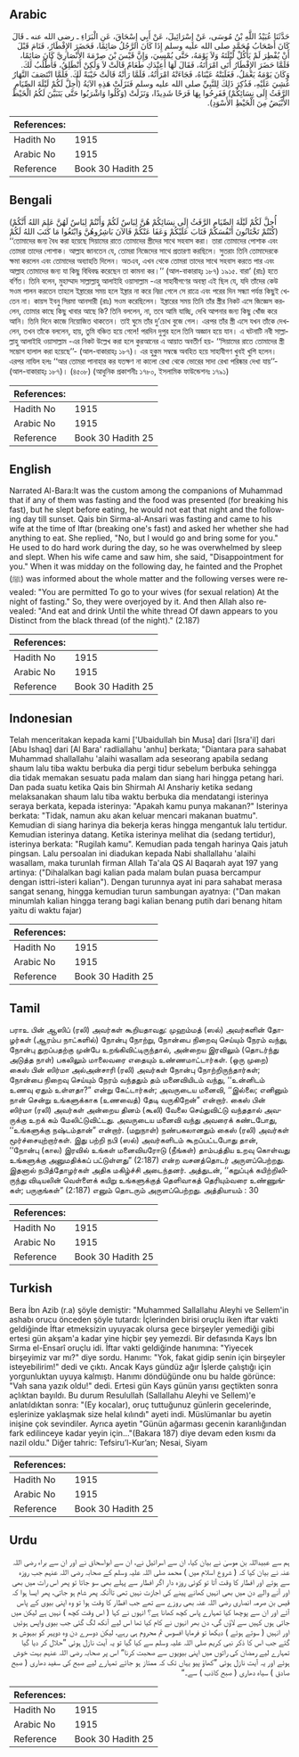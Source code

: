 ## Arabic


<div dir="rtl" lang="ar" style={{fontSize:'larger',backgroundColor:'#f8f9fa',padding:20}}>
حَدَّثَنَا عُبَيْدُ اللَّهِ بْنُ مُوسَى، عَنْ إِسْرَائِيلَ، عَنْ أَبِي إِسْحَاقَ، عَنِ الْبَرَاءِ ـ رضى الله عنه ـ قَالَ كَانَ أَصْحَابُ مُحَمَّدٍ صلى الله عليه وسلم إِذَا كَانَ الرَّجُلُ صَائِمًا، فَحَضَرَ الإِفْطَارُ، فَنَامَ قَبْلَ أَنْ يُفْطِرَ لَمْ يَأْكُلْ لَيْلَتَهُ وَلاَ يَوْمَهُ، حَتَّى يُمْسِيَ، وَإِنَّ قَيْسَ بْنَ صِرْمَةَ الأَنْصَارِيَّ كَانَ صَائِمًا، فَلَمَّا حَضَرَ الإِفْطَارُ أَتَى امْرَأَتَهُ، فَقَالَ لَهَا أَعِنْدَكِ طَعَامٌ قَالَتْ لاَ وَلَكِنْ أَنْطَلِقُ، فَأَطْلُبُ لَكَ‏.‏ وَكَانَ يَوْمَهُ يَعْمَلُ، فَغَلَبَتْهُ عَيْنَاهُ، فَجَاءَتْهُ امْرَأَتُهُ، فَلَمَّا رَأَتْهُ قَالَتْ خَيْبَةً لَكَ‏.‏ فَلَمَّا انْتَصَفَ النَّهَارُ غُشِيَ عَلَيْهِ، فَذُكِرَ ذَلِكَ لِلنَّبِيِّ صلى الله عليه وسلم فَنَزَلَتْ هَذِهِ الآيَةُ ‏(‏أُحِلَّ لَكُمْ لَيْلَةَ الصِّيَامِ الرَّفَثُ إِلَى نِسَائِكُمْ‏)‏ فَفَرِحُوا بِهَا فَرَحًا شَدِيدًا، وَنَزَلَتْ ‏(‏وَكُلُوا وَاشْرَبُوا حَتَّى يَتَبَيَّنَ لَكُمُ الْخَيْطُ الأَبْيَضُ مِنَ الْخَيْطِ الأَسْوَدِ‏)‏‏.‏
</div>
<div style={{backgroundColor:'#f8f9fa',padding:20, marginBottom: 10}}><table> <thead> <tr> <th>References:</th> <th></th> </tr> </thead> <tbody><tr><td>Hadith No</td><td>1915</td></tr><tr><td>Arabic No</td><td>1915</td></tr><tr><td>Reference</td><td>Book 30 Hadith 25</td></tr></tbody></table></div>

## Bengali


<div dir="ltr" lang="bn" style={{fontSize:'larger',backgroundColor:'#f8f9fa',padding:20}}>
(أُحِلَّ لَكُمْ لَيْلَةَ الصِّيَامِ الرَّفَثُ إِلَى نِسَائِكُمْ هُنَّ لِبَاسٌ لَكُمْ وَأَنْتُمْ لِبَاسٌ لَهُنَّ عَلِمَ اللهُ أَنَّكُمْ كُنْتُمْ تَخْتَانُونَ أَنْفُسَكُمْ فَتَابَ عَلَيْكُمْ وَعَفَا عَنْكُمْ فَالآنَ بَاشِرُوهُنَّ وَابْتَغُوا مَا كَتَبَ اللهُ لَكُمْ) ‘‘তোমাদের জন্য বৈধ করা হয়েছে সিয়ামের রাতে তোমাদের স্ত্রীদের সাথে সহবাস করা। তারা তোমাদের পোশাক এবং তোমরা তাদের পোশাক। আল্লাহ জানতেন যে, তোমরা নিজেদের সাথে প্রতারণা করছিলে। সুতরাং তিনি তোমাদেরকে ক্ষমা করলেন এবং তোমাদের অব্যাহতি দিলেন। অতএব, এখন থেকে তোমরা তাদের সাথে সহবাস করতে পার এবং আল্লাহ তোমাদের জন্য যা কিছু বিধিবদ্ধ করেছেন তা কামনা কর।’’ (আল-বাকারাহ্ঃ ১৮৭) ১৯১৫. বারা’ (রাঃ) হতে বর্ণিত। তিনি বলেন, মুহাম্মাদ সাল্লাল্লাহু আলাইহি ওয়াসাল্লাম -এর সাহাবীগণের অবস্থা এই ছিল যে, যদি তাঁদের কেউ সওম পালন করতেন তাহলে ইফ্তারের সময় হলে ইফ্তার না করে নিদ্রা গেলে সে রাত্রে এবং পরের দিন সন্ধ্যা পর্যন্ত কিছুই খেতেন না। কায়স ইবনু সিরমা আনসারী (রাঃ) সওম করেছিলেন। ইফ্তারের সময় তিনি তাঁর স্ত্রীর নিকট এসে জিজ্ঞেস করলেন, তোমার কাছে কিছু খাবার আছে কি? তিনি বললেন, না, তবে আমি যাচ্ছি, দেখি আপনার জন্য কিছু খোঁজ করে আনি। তিনি দিনে কাজে নিয়োজিত থাকতেন। তাই ঘুমে তাঁর দু’চোখ বুজে গেল। এরপর তাঁর স্ত্রী এসে যখন তাঁকে দেখলেন, তখন তাঁকে বললেন, হায়, তুমি বঞ্চিত হয়ে গেলে! পরদিন দুপুর হলে তিনি অজ্ঞান হয়ে যান। এ ঘটনাটি নবী সাল্লাল্লাহু আলাইহি ওয়াসাল্লাম -এর নিকট উল্লেখ করা হলে কুরআনের এ আয়াত অবতীর্ণ হয়- ‘‘সিয়ামের রাতে তোমাদের স্ত্রী সম্ভোগ হালাল করা হয়েছে’’- (আল-বাকারাহ্ঃ ১৮৭)। এর হুকুম সম্বন্ধে অবহিত হয়ে সাহাবীগণ খুবই খুশি হলেন। এরপর নাযিল হলঃ ‘‘আর তোমরা পানাহার কর যতক্ষণ না কালো রেখা থেকে ভোরের সাদা রেখা পরিষ্কার দেখা যায়’’- (আল-বাকারাহ্ঃ ১৮৭)। (৪৫০৮) (আধুনিক প্রকাশনীঃ ১৭৮০, ইসলামিক ফাউন্ডেশনঃ ১৭৯১)
</div>
<div style={{backgroundColor:'#f8f9fa',padding:20, marginBottom: 10}}><table> <thead> <tr> <th>References:</th> <th></th> </tr> </thead> <tbody><tr><td>Hadith No</td><td>1915</td></tr><tr><td>Arabic No</td><td>1915</td></tr><tr><td>Reference</td><td>Book 30 Hadith 25</td></tr></tbody></table></div>

## English


<div dir="ltr" lang="en" style={{fontSize:'larger',backgroundColor:'#f8f9fa',padding:20}}>
Narrated Al-Bara:It was the custom among the companions of Muhammad that if any of them was fasting and the food was presented (for breaking his fast), but he slept before eating, he would not eat that night and the following day till sunset. Qais bin Sirma-al-Ansari was fasting and came to his wife at the time of Iftar (breaking one's fast) and asked her whether she had anything to eat. She replied, "No, but I would go and bring some for you." He used to do hard work during the day, so he was overwhelmed by sleep and slept. When his wife came and saw him, she said, "Disappointment for you." When it was midday on the following day, he fainted and the Prophet (ﷺ) was informed about the whole matter and the following verses were revealed: "You are permitted To go to your wives (for sexual relation) At the night of fasting." So, they were overjoyed by it. And then Allah also revealed: "And eat and drink Until the white thread Of dawn appears to you Distinct from the black thread (of the night)." (2.187)
</div>
<div style={{backgroundColor:'#f8f9fa',padding:20, marginBottom: 10}}><table> <thead> <tr> <th>References:</th> <th></th> </tr> </thead> <tbody><tr><td>Hadith No</td><td>1915</td></tr><tr><td>Arabic No</td><td>1915</td></tr><tr><td>Reference</td><td>Book 30 Hadith 25</td></tr></tbody></table></div>

## Indonesian


<div dir="ltr" lang="id" style={{fontSize:'larger',backgroundColor:'#f8f9fa',padding:20}}>
Telah menceritakan kepada kami ['Ubaidullah bin Musa] dari [Isra'il] dari [Abu Ishaq] dari [Al Bara' radliallahu 'anhu] berkata; "Diantara para sahabat Muhammad shallallahu 'alaihi wasallam ada seseorang apabila sedang shaum lalu tiba waktu berbuka dia pergi tidur sebelum berbuka sehingga dia tidak memakan sesuatu pada malam dan siang hari hingga petang hari. Dan pada suatu ketika Qais bin Shirmah Al Anshariy ketika sedang melaksanakan shaum lalu tiba waktu berbuka dia mendatangi isterinya seraya berkata, kepada isterinya: "Apakah kamu punya makanan?" Isterinya berkata: "Tidak, namun aku akan keluar mencari makanan buatmu". Kemudian di siang harinya dia bekerja keras hingga mengantuk lalu tertidur. Kemudian isterinya datang. Ketika isterinya melihat dia (sedang tertidur), isterinya berkata: "Rugilah kamu". Kemudian pada tengah harinya Qais jatuh pingsan. Lalu persoalan ini diadukan kepada Nabi shallallahu 'alaihi wasallam, maka turunlah firman Allah Ta'ala QS Al Baqarah ayat 197 yang artinya: ("Dihalalkan bagi kalian pada malam bulan puasa bercampur dengan isttri-isteri kalian"). Dengan turunnya ayat ini para sahabat merasa sangat senang, hingga kemudian turun sambungan ayatnya: ("Dan makan minumlah kalian hingga terang bagi kalian benang putih dari benang hitam yaitu di waktu fajar)
</div>
<div style={{backgroundColor:'#f8f9fa',padding:20, marginBottom: 10}}><table> <thead> <tr> <th>References:</th> <th></th> </tr> </thead> <tbody><tr><td>Hadith No</td><td>1915</td></tr><tr><td>Arabic No</td><td>1915</td></tr><tr><td>Reference</td><td>Book 30 Hadith 25</td></tr></tbody></table></div>

## Tamil


<div dir="ltr" lang="ta" style={{fontSize:'larger',backgroundColor:'#f8f9fa',padding:20}}>
பராஉ பின் ஆஸிப் (ரலி) அவர்கள் கூறியதாவது: முஹம்மத் (ஸல்) அவர்களின் தோழர்கள் (ஆரம்ப நாட்களில்) நோன்பு நோற்று, நோன்பை நிறைவு செய்யும் நேரம் வந்து, நோன்பு துறப்பதற்கு முன்பே உறங்கிவிட்டிருந்தால், அன்றைய இரவிலும் (தொடர்ந்து அடுத்த நாள்) பகலிலும் மாலைவரை எதையும் உண்ணமாட்டார்கள். (ஒரு முறை) கைஸ் பின் ஸிர்மா அல்அன்சாரி (ரலி) அவர்கள் நோன்பு நோற்றிருந்தார்கள்; நோன்பை நிறைவு செய்யும் நேரம் வந்ததும் தம் மனைவியிடம் வந்து, ‘‘உன்னிடம் உணவு ஏதும் உள்ளதா?” என்று கேட்டார்கள்; அவருடைய மனைவி, ‘‘இல்லை; எனினும் நான் சென்று உங்களுக்காக (உணவைத்) தேடி வருகிறேன்” என்றார். கைஸ் பின் ஸிர்மா (ரலி) அவர்கள் அன்றைய தினம் (கூலி) வேலை செய்துவிட்டு வந்ததால் அவருக்கு உறக் கம் மேலிட்டுவிட்டது. அவருடைய மனைவி வந்து அவரைக் கண்டபோது, ‘‘உங்களுக்கு நஷ்டம்தான்” என்றார். (மறுநாள்) நண்பகலானதும் கைஸ் (ரலி) அவர்கள் மூர்ச்சையுற்றார்கள். இது பற்றி நபி (ஸல்) அவர்களிடம் கூறப்பட்டபோது தான், ‘‘நோன்பு (கால) இரவில் உங்கள் மனைவியரோடு (நீங்கள்) தாம்பத்திய உறவு கொள்வது உங்களுக்கு அனுமதிக்கப் பட்டுள்ளது” (2:187) என்ற வசனத்தொடர் அருளப்பெற்றது. இதனால் நபித்தோழர்கள் அதிக மகிழ்ச்சி அடைந்தனர். அத்துடன், ‘‘கறுப்புக் கயிற்றிலிருந்து விடியலின் வெள்ளைக் கயிறு உங்களுக்குத் தெளிவாகத் தெரியும்வரை உண்ணுங்கள்; பருகுங்கள்” (2:187) எனும் தொடரும் அருளப்பெற்றது. அத்தியாயம் : 30
</div>
<div style={{backgroundColor:'#f8f9fa',padding:20, marginBottom: 10}}><table> <thead> <tr> <th>References:</th> <th></th> </tr> </thead> <tbody><tr><td>Hadith No</td><td>1915</td></tr><tr><td>Arabic No</td><td>1915</td></tr><tr><td>Reference</td><td>Book 30 Hadith 25</td></tr></tbody></table></div>

## Turkish


<div dir="ltr" lang="tr" style={{fontSize:'larger',backgroundColor:'#f8f9fa',padding:20}}>
Bera İbn Azib (r.a) şöyle demiştir: "Muhammed Sallallahu Aleyhi ve Sellem'in ashabı orucu önceden şöyle tutardı: İçlerinden birisi oruçlu iken iftar vakti geldiğinde İftar etmeksizin uyuyacak olursa gece birşeyler yemediği gibi ertesi gün akşam'a kadar yine hiçbir şey yemezdi. Bir defasında Kays İbn Sırma el-Ensarî oruçlu idi. İftar vakti geldiğinde hanımına: "Yiyecek birşeyimiz var mı?" diye sordu. Hanımı: "Yok, fakat gidip senin için birşeyler isteyebilirim!" dedi ve çıktı. Ancak Kays gündüz ağır İşlerde çalıştığı için yorgunluktan uyuya kalmıştı. Hanımı döndüğünde onu bu halde görünce: "Vah sana yazık oldu!" dedi. Ertesi gün Kays günün yarısı geçtikten sonra açlıktan bayıldı. Bu durum Resulullah (Sallallahu Aleyhi ve Sellem)'e anlatıldıktan sonra: "(Ey kocalar), oruç tuttuğunuz günlerin gecelerinde, eşlerinize yaklaşmak size helal kılındı" ayeti indi. Müslümanlar bu ayetin inişine çok sevindiler. Ayrıca ayetin "Günün ağarması gecenin karanlığından fark edilinceye kadar yeyin için…"(Bakara 187) diye devam eden kısmı da nazil oldu." Diğer tahric: Tefsiru’l-Kur’an; Nesai, Siyam
</div>
<div style={{backgroundColor:'#f8f9fa',padding:20, marginBottom: 10}}><table> <thead> <tr> <th>References:</th> <th></th> </tr> </thead> <tbody><tr><td>Hadith No</td><td>1915</td></tr><tr><td>Arabic No</td><td>1915</td></tr><tr><td>Reference</td><td>Book 30 Hadith 25</td></tr></tbody></table></div>

## Urdu


<div dir="rtl" lang="ur" style={{fontSize:'larger',backgroundColor:'#f8f9fa',padding:20}}>
ہم سے عبیداللہ بن موسیٰ نے بیان کیا، ان سے اسرائیل نے، ان سے ابواسحاق نے اور ان سے براء رضی اللہ عنہ نے بیان کیا کہ ( شروع اسلام میں ) محمد صلی اللہ علیہ وسلم کے صحابہ رضی اللہ عنہم جب روزہ سے ہوتے اور افطار کا وقت آتا تو کوئی روزہ دار اگر افطار سے پہلے بھی سو جاتا تو پھر اس رات میں بھی اور آنے والے دن میں بھی انہیں کھانے پینے کی اجازت نہیں تھی تاآنکہ پھر شام ہو جاتی، پھر ایسا ہوا کہ قیس بن صرمہ انصاری رضی اللہ عنہ بھی روزے سے تھے جب افطار کا وقت ہوا تو وہ اپنی بیوی کے پاس آئے اور ان سے پوچھا کیا تمہارے پاس کچھ کھانا ہے؟ انہوں نے کہا ( اس وقت کچھ ) نہیں ہے لیکن میں جاتی ہوں کہیں سے لاؤں گی، دن بھر انہوں نے کام کیا تھا اس لیے آنکھ لگ گئی جب بیوی واپس ہوئیں اور انہیں ( سوتے ہوئے ) دیکھا تو فرمایا افسوس تم محروم ہی رہے، لیکن دوسرے دن وہ دوپہر کو بیہوش ہو گئے جب اس کا ذکر نبی کریم صلی اللہ علیہ وسلم سے کیا گیا تو یہ آیت نازل ہوئی ”حلال کر دیا گیا تمہارے لیے رمضان کی راتوں میں اپنی بیویوں سے صحبت کرنا“ اس پر صحابہ رضی اللہ عنہم بہت خوش ہوئے اور یہ آیت نازل ہوئی ”کھاؤ پیو یہاں تک کہ ممتاز ہو جائے تمہارے لیے صبح کی سفید دھاری ( صبح صادق ) سیاہ دھاری ( صبح کاذب ) سے۔“
</div>
<div style={{backgroundColor:'#f8f9fa',padding:20, marginBottom: 10}}><table> <thead> <tr> <th>References:</th> <th></th> </tr> </thead> <tbody><tr><td>Hadith No</td><td>1915</td></tr><tr><td>Arabic No</td><td>1915</td></tr><tr><td>Reference</td><td>Book 30 Hadith 25</td></tr></tbody></table></div>